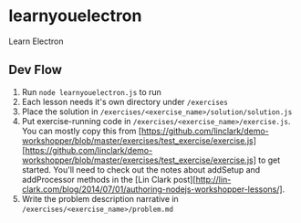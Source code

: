 # learnyouelectron
Learn Electron

## Dev Flow

1. Run `node learnyouelectron.js` to run
2. Each lesson needs it's own directory under `/exercises`
3. Place the solution in `/exercises/<exercise_name>/solution/solution.js`
4. Put exercise-running code in `/exercises/<exercise_name>/exercise.js`. You can mostly copy this from [https://github.com/linclark/demo-workshopper/blob/master/exercises/test_exercise/exercise.js][https://github.com/linclark/demo-workshopper/blob/master/exercises/test_exercise/exercise.js] to get started. You'll need to check out the notes about addSetup and addProcessor methods in the [Lin Clark post][http://lin-clark.com/blog/2014/07/01/authoring-nodejs-workshopper-lessons/].
5. Write the problem description narrative in `/exercises/<exercise_name>/problem.md`

